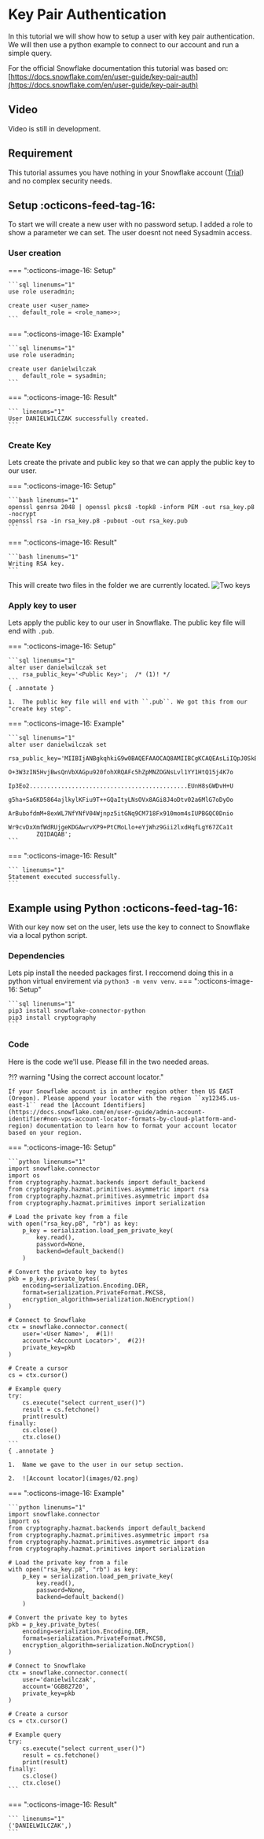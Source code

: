 # Key Pair Authentication
In this tutorial we will show how to setup a user with key pair authentication. We will then use a python example to connect to our account and run a simple query.

For the official Snowflake documentation this tutorial was based on:
[https://docs.snowflake.com/en/user-guide/key-pair-auth](https://docs.snowflake.com/en/user-guide/key-pair-auth)

## Video
Video is still in development.

## Requirement
This tutorial assumes you have nothing in your Snowflake account ([Trial](https://signup.snowflake.com/)) and no complex security needs.

## Setup :octicons-feed-tag-16:
To start we will create a new user with no password setup. I added a role to show a parameter we can set. The user doesnt not need Sysadmin access.


### User creation
=== ":octicons-image-16: Setup"

    ```sql linenums="1"
    use role useradmin;

    create user <user_name>
        default_role = <role_name>>;
    ```   

=== ":octicons-image-16: Example"

    ```sql linenums="1"
    use role useradmin;

    create user danielwilczak
        default_role = sysadmin;
    ```

=== ":octicons-image-16: Result"

    ``` linenums="1"
    User DANIELWILCZAK successfully created.
    ```

### Create Key
Lets create the private and public key so that we can apply the public key to our user.

=== ":octicons-image-16: Setup"

    ```bash linenums="1"
    openssl genrsa 2048 | openssl pkcs8 -topk8 -inform PEM -out rsa_key.p8 -nocrypt
    openssl rsa -in rsa_key.p8 -pubout -out rsa_key.pub
    ```   

=== ":octicons-image-16: Result"

    ```bash linenums="1"
    Writing RSA key.
    ```

This will create two files in the folder we are currently located.
![Two keys](images/01.png)

### Apply key to user
Lets apply the public key to our user in Snowflake. The public key file will end with ``.pub``.

=== ":octicons-image-16: Setup"

    ```sql linenums="1"
    alter user danielwilczak set 
        rsa_public_key='<Public Key>';  /* (1)! */
    ```   
    { .annotate }

    1.  The public key file will end with ``.pub``. We got this from our "create key step".

=== ":octicons-image-16: Example"

    ```sql linenums="1"
    alter user danielwilczak set 
        rsa_public_key='MIIBIjANBgkqhkiG9w0BAQEFAAOCAQ8AMIIBCgKCAQEAsLiIQpJ0SkB0KgyN/Cj5
            O+3W3zIN5HvjBwsQnVbXAGpu920fohXRQAFc5hZpMNZOGNsLvl1YY1HtQ15j4K7o
            Ip3Eo2.............................................EUnH8sGWDvH+U
            g5ha+Sa6KD5864ajlkylKFiu9T++GQaItyLNsOVx8AGi8J4oDtv02a6MlG7oDyOo
            ArBubofdmM+8exWL7NfYNfV04Wjnpz5itGNq9CM718Fx910mom4sIUPBGQC0Dnio
            Wr9cvDxXmfWdRUjgeKDGAwrvXP9+PtCMoLlo+eYjWhz9Gii2lxdHqfLgY67ZCa1t
            ZQIDAQAB';
    ```

=== ":octicons-image-16: Result"

    ``` linenums="1"
    Statement executed successfully.
    ```

## Example using Python :octicons-feed-tag-16:
With our key now set on the user, lets use the key to connect to Snowflake via a local python script.


### Dependencies
Lets pip install the needed packages first. I reccomend doing this in a python virtual envirement via ``python3 -m venv venv``.
=== ":octicons-image-16: Setup"

    ```sql linenums="1"
    pip3 install snowflake-connector-python
    pip3 install cryptography
    ```

### Code
Here is the code we'll use. Please fill in the two needed areas.

?!? warning "Using the correct account locator."

    If your Snowflake account is in anther region other then US EAST (Oregon). Please append your locator with the region ``xy12345.us-east-1`` read the [Account Identifiers](https://docs.snowflake.com/en/user-guide/admin-account-identifier#non-vps-account-locator-formats-by-cloud-platform-and-region) documentation to learn how to format your account locator based on your region. 

=== ":octicons-image-16: Setup"

    ```python linenums="1"
    import snowflake.connector
    import os
    from cryptography.hazmat.backends import default_backend
    from cryptography.hazmat.primitives.asymmetric import rsa
    from cryptography.hazmat.primitives.asymmetric import dsa
    from cryptography.hazmat.primitives import serialization

    # Load the private key from a file
    with open("rsa_key.p8", "rb") as key:
        p_key = serialization.load_pem_private_key(
            key.read(),
            password=None,
            backend=default_backend()
        )

    # Convert the private key to bytes
    pkb = p_key.private_bytes(
        encoding=serialization.Encoding.DER,
        format=serialization.PrivateFormat.PKCS8,
        encryption_algorithm=serialization.NoEncryption()
    )

    # Connect to Snowflake
    ctx = snowflake.connector.connect(
        user='<User Name>',  #(1)! 
        account='<Account Locator>',  #(2)!
        private_key=pkb
    )

    # Create a cursor
    cs = ctx.cursor()

    # Example query
    try:
        cs.execute("select current_user()")
        result = cs.fetchone()
        print(result)
    finally:
        cs.close()
        ctx.close()
    ```
    { .annotate }
    
    1.  Name we gave to the user in our setup section.

    2.  ![Account locator](images/02.png)
        

=== ":octicons-image-16: Example"

    ```python linenums="1"
    import snowflake.connector
    import os
    from cryptography.hazmat.backends import default_backend
    from cryptography.hazmat.primitives.asymmetric import rsa
    from cryptography.hazmat.primitives.asymmetric import dsa
    from cryptography.hazmat.primitives import serialization

    # Load the private key from a file
    with open("rsa_key.p8", "rb") as key:
        p_key = serialization.load_pem_private_key(
            key.read(),
            password=None,
            backend=default_backend()
        )

    # Convert the private key to bytes
    pkb = p_key.private_bytes(
        encoding=serialization.Encoding.DER,
        format=serialization.PrivateFormat.PKCS8,
        encryption_algorithm=serialization.NoEncryption()
    )

    # Connect to Snowflake
    ctx = snowflake.connector.connect(
        user='danielwilczak',
        account='GGB82720',
        private_key=pkb
    )

    # Create a cursor
    cs = ctx.cursor()

    # Example query
    try:
        cs.execute("select current_user()")
        result = cs.fetchone()
        print(result)
    finally:
        cs.close()
        ctx.close()
    ```

=== ":octicons-image-16: Result"

    ``` linenums="1"
    ('DANIELWILCZAK',)
    ```
